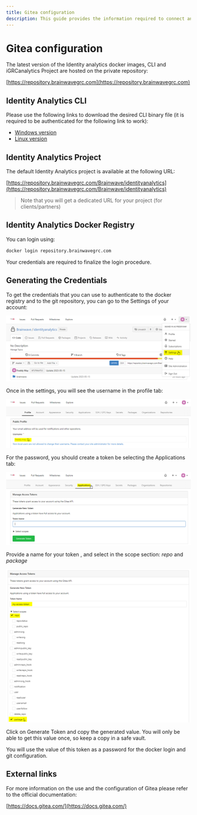 ```yaml
---
title: Gitea configuration
description: This guide provides the information required to connect and configure to out Gitea repository that hosts the required artifacts 
---
```


# Gitea configuration

The latest version of the Identity analytics docker images, CLI and iGRCanalytics Project are hosted on the private repository:

[https://repository.brainwavegrc.com](https://repository.brainwavegrc.com)

## Identity Analytics CLI

Please use the following links to download the desired CLI binary file (it is required to be authenticated for the following link to work):  

- [Windows version](https://repository.brainwavegrc.com/Brainwave/-/packages/generic/brainwavetools_windows_amd64/1.2)
- [Linux version](https://repository.brainwavegrc.com/Brainwave/-/packages/generic/brainwavetools_linux_amd64/1.2)

## Identity Analytics Project

The default Identity Analytics project is available at the following URL:  

[https://repository.brainwavegrc.com/Brainwave/identityanalytics](https://repository.brainwavegrc.com/Brainwave/identityanalytics)

> Note that you will get a dedicated URL for your project (for clients/partners)  

## Identity Analytics Docker Registry

You can login using:  

```sh  
docker login repository.brainwavegrc.com
```

Your credentials are required to finalize the login procedure.  

## Generating the Credentials

To get the credentials that you can use to authenticate to the docker registry and to the git repository, you can go to the Settings of your account:

![Gitea Settings](images/gitea/gitea_settings.png "Gitea settings")

Once in the settings, you will see the username in the profile tab:

![Gitea Username](images/gitea/gitea_username.png "GItea username")

For the password, you should create a token be selecting the Applications tab:  

![Application password](images/gitea/gitea_applications.png "Application password")

Provide a name for your token , and select in the scope section: *repo* and *package*  

![Token scope](images/gitea/gitea_token_scope.png "Token scope")

Click on Generate Token and copy the generated value. You will only be able to get this value once, so keep a copy in a safe vault.  

You will use the value of this token as a password for the docker login and git configuration.  

## External links

For more information on the use and the configuration of Gitea please refer to the official documentation:

[https://docs.gitea.com/](https://docs.gitea.com/)
